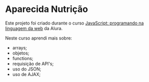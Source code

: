 # Aparecida Nutrição

Este projeto foi criado durante o curso [JavaScript: programando na linguagem da web](https://cursos.alura.com.br/course/javascript-programando-na-linguagem-web) da Alura.

Neste curso aprendi mais sobre:
- arrays;
- objetos;
- functions;
- requisição de API's;
- uso do JSON;
- uso de AJAX;



